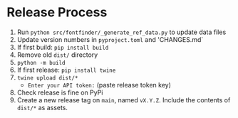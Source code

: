 # Release Process

  1. Run `python src/fontfinder/_generate_ref_data.py` to update data files 
  1. Update version numbers in `pyproject.toml` and 'CHANGES.md`
  1. If first build: `pip install build`
  1. Remove old `dist/` directory
  1. `python -m build`
  1. If first release: `pip install twine`
  1. `twine upload dist/*`
     - `Enter your API token:` (paste release token key)
  1. Check release is fine on PyPi
  1. Create a new release tag on `main`, named `vX.Y.Z`. Include the contents of `dist/*` as assets.
